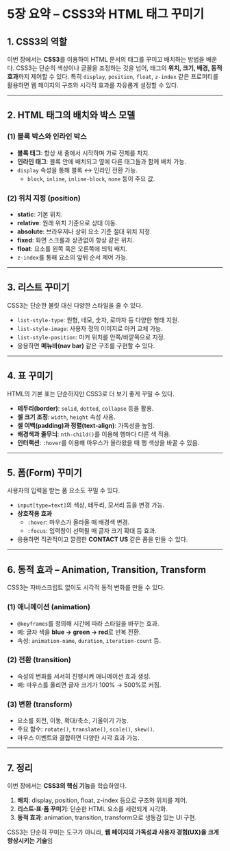 # 5장 요약 – CSS3와 HTML 태그 꾸미기

## 1. CSS3의 역할
이번 장에서는 **CSS3**를 이용하여 HTML 문서의 태그를 꾸미고 배치하는 방법을 배운다. CSS3는 단순히 색상이나 글꼴을 조정하는 것을 넘어, 태그의 **위치, 크기, 배경, 동적 효과**까지 제어할 수 있다. 특히 `display`, `position`, `float`, `z-index` 같은 프로퍼티를 활용하면 웹 페이지의 구조와 시각적 효과를 자유롭게 설정할 수 있다.  

---

## 2. HTML 태그의 배치와 박스 모델
### (1) 블록 박스와 인라인 박스
- **블록 태그**: 항상 새 줄에서 시작하며 가로 전체를 차지.  
- **인라인 태그**: 블록 안에 배치되고 옆에 다른 태그들과 함께 배치 가능.  
- `display` 속성을 통해 블록 ↔ 인라인 전환 가능.  
  - `block`, `inline`, `inline-block`, `none` 등이 주요 값.  

### (2) 위치 지정 (position)
- **static**: 기본 위치.  
- **relative**: 원래 위치 기준으로 상대 이동.  
- **absolute**: 브라우저나 상위 요소 기준 절대 위치 지정.  
- **fixed**: 화면 스크롤과 상관없이 항상 같은 위치.  
- **float**: 요소를 왼쪽 혹은 오른쪽에 띄워 배치.  
- `z-index`를 통해 요소의 앞뒤 순서 제어 가능.  

---

## 3. 리스트 꾸미기
CSS3는 단순한 불릿 대신 다양한 스타일을 줄 수 있다.
- `list-style-type`: 원형, 네모, 숫자, 로마자 등 다양한 형태 지원.  
- `list-style-image`: 사용자 정의 이미지로 마커 교체 가능.  
- `list-style-position`: 마커 위치를 안쪽/바깥쪽으로 지정.  
- 응용하면 **메뉴바(nav bar)** 같은 구조를 구현할 수 있다.  

---

## 4. 표 꾸미기
HTML의 기본 표는 단순하지만 CSS3로 더 보기 좋게 꾸밀 수 있다.
- **테두리(border)**: `solid`, `dotted`, `collapse` 등을 활용.  
- **셀 크기 조정**: `width`, `height` 속성 사용.  
- **셀 여백(padding)과 정렬(text-align)**: 가독성을 높임.  
- **배경색과 줄무늬**: `nth-child()`를 이용해 행마다 다른 색 적용.  
- **인터랙션**: `:hover`를 이용해 마우스가 올라왔을 때 행 색상을 바꿀 수 있음.  

---

## 5. 폼(Form) 꾸미기
사용자의 입력을 받는 폼 요소도 꾸밀 수 있다.
- `input[type=text]`의 색상, 테두리, 모서리 등을 변경 가능.  
- **상호작용 효과**  
  - `:hover`: 마우스가 올라올 때 배경색 변경.  
  - `:focus`: 입력창이 선택될 때 글자 크기 확대 등 효과.  
- 응용하면 직관적이고 깔끔한 **CONTACT US** 같은 폼을 만들 수 있다.  

---

## 6. 동적 효과 – Animation, Transition, Transform
CSS3는 자바스크립트 없이도 시각적 동적 변화를 만들 수 있다.

### (1) 애니메이션 (animation)
- `@keyframes`를 정의해 시간에 따라 스타일을 바꾸는 효과.  
- 예: 글자 색을 **blue → green → red**로 반복 전환.  
- 속성: `animation-name`, `duration`, `iteration-count` 등.  

### (2) 전환 (transition)
- 속성의 변화를 서서히 진행시켜 애니메이션 효과 생성.  
- 예: 마우스를 올리면 글자 크기가 100% → 500%로 커짐.  

### (3) 변환 (transform)
- 요소를 회전, 이동, 확대/축소, 기울이기 가능.  
- 주요 함수: `rotate()`, `translate()`, `scale()`, `skew()`.  
- 마우스 이벤트와 결합하면 다양한 시각 효과 가능.  

---

## 7. 정리
이번 장에서는 **CSS3의 핵심 기능**을 학습하였다.  
1. **배치**: display, position, float, z-index 등으로 구조와 위치를 제어.  
2. **리스트·표·폼 꾸미기**: 단순한 HTML 요소를 세련되게 시각화.  
3. **동적 효과**: animation, transition, transform으로 생동감 있는 UI 구현.  

CSS3는 단순히 꾸미는 도구가 아니라, **웹 페이지의 가독성과 사용자 경험(UX)을 크게 향상시키는 기술**임
